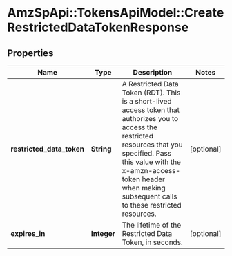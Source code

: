# AmzSpApi::TokensApiModel::CreateRestrictedDataTokenResponse

## Properties
Name | Type | Description | Notes
------------ | ------------- | ------------- | -------------
**restricted_data_token** | **String** | A Restricted Data Token (RDT). This is a short-lived access token that authorizes you to access the restricted resources that you specified. Pass this value with the x-amzn-access-token header when making subsequent calls to these restricted resources. | [optional] 
**expires_in** | **Integer** | The lifetime of the Restricted Data Token, in seconds. | [optional] 

